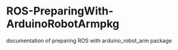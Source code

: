 # ROS-PreparingWith-ArduinoRobotArmpkg
documentation of preparing ROS with arduino_robot_arm package

